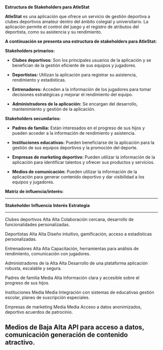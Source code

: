**Estructura de Stakeholders para AtleStat**

**AtleStat** es una aplicación que ofrece un servicio de gestión
deportiva a clubes deportivos amateur dentro del ámbito colegial y
universitario. La aplicación permite el control del juego y el registro
de atributos del deportista, como su asistencia y su rendimiento.

**A continuación se presenta una estructura de stakeholders para
AtleStat:**

**Stakeholders primarios:**

-   **Clubes deportivos:** Son los principales usuarios de la aplicación
    y se benefician de la gestión eficiente de sus equipos y jugadores.

-   **Deportistas:** Utilizan la aplicación para registrar su
    asistencia, rendimiento y estadísticas.

-   **Entrenadores:** Acceden a la información de los jugadores para
    tomar decisiones estratégicas y mejorar el rendimiento del equipo.

-   **Administradores de la aplicación:** Se encargan del desarrollo,
    mantenimiento y gestión de la aplicación.

**Stakeholders secundarios:**

-   **Padres de familia:** Están interesados en el progreso de sus hijos
    y pueden acceder a la información de rendimiento y asistencia.

-   **Instituciones educativas:** Pueden beneficiarse de la aplicación
    para la gestión de sus equipos deportivos y la promoción del
    deporte.

-   **Empresas de marketing deportivo:** Pueden utilizar la información
    de la aplicación para identificar talentos y ofrecer sus productos y
    servicios.

-   **Medios de comunicación:** Pueden utilizar la información de la
    aplicación para generar contenido deportivo y dar visibilidad a los
    equipos y jugadores.

**Matriz de influencia/interés:**

  ------------------------------------------------------------------------------------
  **Stakeholder**       **Influencia**   **Interés**   **Estrategia**
  --------------------- ---------------- ------------- -------------------------------
  Clubes deportivos     Alta             Alta          Colaboración cercana,
                                                       desarrollo de funcionalidades
                                                       personalizadas.

  Deportistas           Alta             Alta          Diseño intuitivo, gamificación,
                                                       acceso a estadísticas
                                                       personalizadas.

  Entrenadores          Alta             Alta          Capacitación, herramientas para
                                                       análisis de rendimiento,
                                                       comunicación con jugadores.

  Administradores de la Alta             Alta          Desarrollo de una plataforma
  aplicación                                           robusta, escalable y segura.

  Padres de familia     Media            Alta          Información clara y accesible
                                                       sobre el progreso de sus hijos.

  Instituciones         Media            Media         Integración con sistemas de
  educativas                                           gestión escolar, planes de
                                                       suscripción especiales.

  Empresas de marketing Media            Media         Acceso a datos anonimizados,
  deportivo                                            acuerdos de patrocinio.

  Medios de             Baja             Alta          API para acceso a datos,
  comunicación                                         generación de contenido
                                                       atractivo.
  ------------------------------------------------------------------------------------
